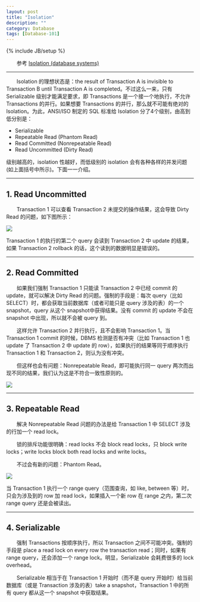 ```yaml
---
layout: post
title: "Isolation"
description: ""
category: Database
tags: [Database-101]
---
```

{% include JB/setup %}

[Dirty_Read]: https://farm6.staticflickr.com/5656/23624880920_95574a7d25_o_d.png
[Nonrepeatable_Read]: https://farm6.staticflickr.com/5664/23552710379_1c571a15dc_o_d.png
[Phantom_Read]: https://farm6.staticflickr.com/5786/23292345284_40e94b9ea8_o_d.png

　　参考 [Isolation (database systems)](http://en.wikipedia.org/wiki/Isolation_%28database_systems%29#Read_phenomena)

---

　　Isolation 的理想状态是：the result of Transaction A is invisible to Transaction B until Transaction A is completed。不过这么一来，只有 Serializable 级别才能满足要求，即 Transactions 是一个接一个地执行，不允许 Transactions 的并行。如果想要 Transactions 的并行，那么就不可能有绝对的 Isolation。为此，ANSI/ISO 制定的 SQL 标准给 Isolation 分了4个级别，由高到低分别是：

* Serializable
* Repeatable Read (Phantom Read)
* Read Committed (Nonrepeatable Read)
* Read Uncommitted (Dirty Read)

级别越高的，isolation 性越好，而低级别的 isolation 会有各种各样的并发问题 (如上面括号中所示)。下面一一介绍。

---

## 1. Read Uncommitted

　　Transaction 1 可以查看 Transaction 2 未提交的操作结果，这会导致 Dirty Read 的问题，如下图所示：

![][Dirty_Read]

Transaction 1 的执行的第二个 query 会读到 Transaction 2 中 update 的结果，如果 Transaction 2 rollback 的话，这个读到的数据明显是错误的。

---

## 2. Read Committed

　　如果我们强制 Transaction 1 只能读 Transaction 2 中已经 commit 的 update，就可以解决 Dirty Read 的问题。强制的手段是：每次 query（比如SELECT）时，都会获取当前数据库（或者可能只是 query 涉及的表）的一个 snapshot，query 从这个 snapshot中获得结果。没有 commit 的 update 不会在 snapshot 中出现，所以就不会被 query 到。  

　　这样允许 Transaction 2 并行执行，且不会影响 Transaction 1。当 Transaction 1 commit 的时候，DBMS 检测是否有冲突（比如 Transaction 1 也 update 了 Transaction 2 中 update 的 row），如果执行的结果等同于顺序执行 Transaction 1 和 Transaction 2，则认为没有冲突。  

　　但这样也会有问题：Nonrepeatable Read，即可能执行同一 query 两次而出现不同的结果，我们认为这是不符合一致性原则的。  

![][Nonrepeatable_Read]

---

## 3. Repeatable Read

　　解决 Nonrepeatable Read 问题的办法是给 Transaction 1 中 SELECT 涉及的行加一个 read lock。  

　　锁的排斥功能很明确：read locks 不会 block read locks，只 block write locks；write locks block both read locks and write locks。  

　　不过会有新的问题：Phantom Read。

![][Phantom_Read]

当 Transaction 1 执行一个 range query（范围查询，如 like, between 等）时，只会为涉及到的 row 加 read lock，如果插入一个新 row 在 range 之内，第二次 range query 还是会被读出。

---

## 4. Serializable

　　强制 Transactions 按顺序执行，所以 Transaction 之间不可能冲突。强制的手段是 place a read lock on every row the transaction read；同时，如果有 range query，还会添加一个 range lock。明显，Serializable 会耗费很多的 lock overhead。  

　　Serializable 相当于在 Transaction 1 开始时（而不是 query 开始时）给当前数据库（或是 Transaction 涉及的表）take a snapshot，Transaction 1 中的所有 query 都从这一个 snapshot 中获取结果。
